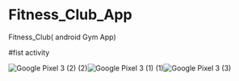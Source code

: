 # Fitness_Club_App
Fitness_Club( android Gym App)

#fist activity


![Google Pixel 3 (2) (2)](https://github.com/Virang007/Fitness_Club_App/assets/104147123/785c4401-798c-41fc-861c-518ebf57e956)![Google Pixel 3 (1) (1)](https://github.com/Virang007/Fitness_Club_App/assets/104147123/c00d88c2-d3c7-46fc-8d19-e7b164517b5b)![Google Pixel 3 (3)](https://github.com/Virang007/Fitness_Club_App/assets/104147123/4d51fc87-e006-4263-ae5b-941f7f47d127)
